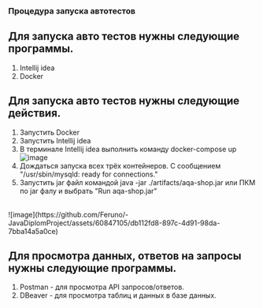 ### Процедура запуска автотестов

## Для запуска авто тестов нужны следующие программы.
1. Intellij idea
1. Docker

## Для запуска авто тестов нужны следующие действия.
1. Запустить Docker
1. Запустить Intellij idea
1. В терминале Intellij idea выполнить команду docker-compose up ![image](https://github.com/Feruno/-JavaDiplomProject/assets/60847105/f40da2ec-3120-4e77-985a-d9f915107416)
1. Дождаться запуска всех трёх контейнеров. С сообщением  "/usr/sbin/mysqld: ready for connections."
1. Запустить jar файл командой java -jar ./artifacts/aqa-shop.jar или ПКМ по jar фалу и выбрать "Run aqa-shop.jar"
<br>  
![image](https://github.com/Feruno/-JavaDiplomProject/assets/60847105/db112fd8-897c-4d91-98da-7bba14a5a0ce) 

## Для просмотра данных, ответов на запросы нужны следующие программы.
1. Postman - для просмотра API запросов/ответов.
1. DBeaver - для просмотра таблиц и данных в базе данных.
